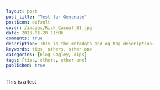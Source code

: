```yaml
---
layout: post
post_title: "Test for Generate"
posticon: default
cover: /images/Rick_Casual_01.jpg
date: 2013-01-20 11:06
comments: true
description: This is the metadata and og tag description.
keywords: tips, others, other one
categories: [Blog-Cogley, Tips]
tags: [tips, others, other one]
published: true
---
```


This is a test
